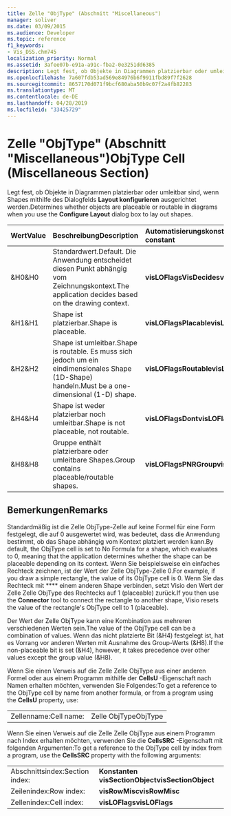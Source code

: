 ```yaml
---
title: Zelle "ObjType" (Abschnitt "Miscellaneous")
manager: soliver
ms.date: 03/09/2015
ms.audience: Developer
ms.topic: reference
f1_keywords:
- Vis_DSS.chm745
localization_priority: Normal
ms.assetid: 3afee07b-e91a-a91c-fba2-0e3251dd6385
description: Legt fest, ob Objekte in Diagrammen platzierbar oder umleitbar sind, wenn Shapes mithilfe des Dialogfelds Layout konfigurieren ausgerichtet werden.
ms.openlocfilehash: 7a607fdb53ad569e84976b6f9911fbd89f7f2628
ms.sourcegitcommit: 8657170d071f9bcf680aba50b9c07f2a4fb82283
ms.translationtype: MT
ms.contentlocale: de-DE
ms.lasthandoff: 04/28/2019
ms.locfileid: "33425729"
---
```

# <a name="objtype-cell-miscellaneous-section"></a><span data-ttu-id="72456-103">Zelle "ObjType" (Abschnitt "Miscellaneous")</span><span class="sxs-lookup"><span data-stu-id="72456-103">ObjType Cell (Miscellaneous Section)</span></span>

<span data-ttu-id="72456-104">Legt fest, ob Objekte in Diagrammen platzierbar oder umleitbar sind, wenn Shapes mithilfe des Dialogfelds **Layout konfigurieren** ausgerichtet werden.</span><span class="sxs-lookup"><span data-stu-id="72456-104">Determines whether objects are placeable or routable in diagrams when you use the **Configure Layout** dialog box to lay out shapes.</span></span> 
  
|<span data-ttu-id="72456-105">**Wert**</span><span class="sxs-lookup"><span data-stu-id="72456-105">**Value**</span></span>|<span data-ttu-id="72456-106">**Beschreibung**</span><span class="sxs-lookup"><span data-stu-id="72456-106">**Description**</span></span>|<span data-ttu-id="72456-107">**Automatisierungskonstante**</span><span class="sxs-lookup"><span data-stu-id="72456-107">**Automation constant**</span></span>|
|:-----|:-----|:-----|
|<span data-ttu-id="72456-108">&amp;H0</span><span class="sxs-lookup"><span data-stu-id="72456-108">&amp;H0</span></span>  <br/> |<span data-ttu-id="72456-109">Standardwert.</span><span class="sxs-lookup"><span data-stu-id="72456-109">Default.</span></span> <span data-ttu-id="72456-110">Die Anwendung entscheidet diesen Punkt abhängig vom Zeichnungskontext.</span><span class="sxs-lookup"><span data-stu-id="72456-110">The application decides based on the drawing context.</span></span>  <br/> |<span data-ttu-id="72456-111">**visLOFlagsVisDecides**</span><span class="sxs-lookup"><span data-stu-id="72456-111">**visLOFlagsVisDecides**</span></span> <br/> |
|<span data-ttu-id="72456-112">&amp;H1</span><span class="sxs-lookup"><span data-stu-id="72456-112">&amp;H1</span></span>  <br/> |<span data-ttu-id="72456-113">Shape ist platzierbar.</span><span class="sxs-lookup"><span data-stu-id="72456-113">Shape is placeable.</span></span>  <br/> |<span data-ttu-id="72456-114">**visLOFlagsPlacable**</span><span class="sxs-lookup"><span data-stu-id="72456-114">**visLOFlagsPlacable**</span></span> <br/> |
|<span data-ttu-id="72456-115">&amp;H2</span><span class="sxs-lookup"><span data-stu-id="72456-115">&amp;H2</span></span>  <br/> |<span data-ttu-id="72456-116">Shape ist umleitbar.</span><span class="sxs-lookup"><span data-stu-id="72456-116">Shape is routable.</span></span> <span data-ttu-id="72456-117">Es muss sich jedoch um ein eindimensionales Shape (1D-Shape) handeln.</span><span class="sxs-lookup"><span data-stu-id="72456-117">Must be a one-dimensional (1-D) shape.</span></span>  <br/> |<span data-ttu-id="72456-118">**visLOFlagsRoutable**</span><span class="sxs-lookup"><span data-stu-id="72456-118">**visLOFlagsRoutable**</span></span> <br/> |
|<span data-ttu-id="72456-119">&amp;H4</span><span class="sxs-lookup"><span data-stu-id="72456-119">&amp;H4</span></span>  <br/> |<span data-ttu-id="72456-120">Shape ist weder platzierbar noch umleitbar.</span><span class="sxs-lookup"><span data-stu-id="72456-120">Shape is not placeable, not routable.</span></span>  <br/> |<span data-ttu-id="72456-121">**visLOFlagsDont**</span><span class="sxs-lookup"><span data-stu-id="72456-121">**visLOFlagsDont**</span></span> <br/> |
|<span data-ttu-id="72456-122">&amp;H8</span><span class="sxs-lookup"><span data-stu-id="72456-122">&amp;H8</span></span>  <br/> |<span data-ttu-id="72456-123">Gruppe enthält platzierbare oder umleitbare Shapes.</span><span class="sxs-lookup"><span data-stu-id="72456-123">Group contains placeable/routable shapes.</span></span>  <br/> |<span data-ttu-id="72456-124">**visLOFlagsPNRGroup**</span><span class="sxs-lookup"><span data-stu-id="72456-124">**visLOFlagsPNRGroup**</span></span> <br/> |
   
## <a name="remarks"></a><span data-ttu-id="72456-125">Bemerkungen</span><span class="sxs-lookup"><span data-stu-id="72456-125">Remarks</span></span>

<span data-ttu-id="72456-126">Standardmäßig ist die Zelle ObjType-Zelle auf keine Formel für eine Form festgelegt, die auf 0 ausgewertet wird, was bedeutet, dass die Anwendung bestimmt, ob das Shape abhängig vom Kontext platziert werden kann.</span><span class="sxs-lookup"><span data-stu-id="72456-126">By default, the ObjType cell is set to No Formula for a shape, which evaluates to 0, meaning that the application determines whether the shape can be placeable depending on its context.</span></span> <span data-ttu-id="72456-127">Wenn Sie beispielsweise ein einfaches Rechteck zeichnen, ist der Wert der Zelle ObjType-Zelle 0.</span><span class="sxs-lookup"><span data-stu-id="72456-127">For example, if you draw a simple rectangle, the value of its ObjType cell is 0.</span></span> <span data-ttu-id="72456-128">Wenn Sie das Rechteck mit \*\*\*\* einem anderen Shape verbinden, setzt Visio den Wert der Zelle Zelle ObjType des Rechtecks auf 1 (placeable) zurück.</span><span class="sxs-lookup"><span data-stu-id="72456-128">If you then use the **Connector** tool to connect the rectangle to another shape, Visio resets the value of the rectangle's ObjType cell to 1 (placeable).</span></span> 
  
<span data-ttu-id="72456-129">Der Wert der Zelle ObjType kann eine Kombination aus mehreren verschiedenen Werten sein.</span><span class="sxs-lookup"><span data-stu-id="72456-129">The value of the ObjType cell can be a combination of values.</span></span> <span data-ttu-id="72456-130">Wenn das nicht platzierte Bit (&amp;H4) festgelegt ist, hat es Vorrang vor anderen Werten mit Ausnahme des Group-Werts (&amp;H8).</span><span class="sxs-lookup"><span data-stu-id="72456-130">If the non-placeable bit is set (&amp;H4), however, it takes precedence over other values except the group value (&amp;H8).</span></span>
  
<span data-ttu-id="72456-131">Wenn Sie einen Verweis auf die Zelle Zelle ObjType aus einer anderen Formel oder aus einem Programm mithilfe der **CellsU** -Eigenschaft nach Namen erhalten möchten, verwenden Sie Folgendes:</span><span class="sxs-lookup"><span data-stu-id="72456-131">To get a reference to the ObjType cell by name from another formula, or from a program using the **CellsU** property, use:</span></span> 
  
|||
|:-----|:-----|
|<span data-ttu-id="72456-132">Zellenname:</span><span class="sxs-lookup"><span data-stu-id="72456-132">Cell name:</span></span>  <br/> |<span data-ttu-id="72456-133">Zelle ObjType</span><span class="sxs-lookup"><span data-stu-id="72456-133">ObjType</span></span>  <br/> |
   
<span data-ttu-id="72456-134">Wenn Sie einen Verweis auf die Zelle Zelle ObjType aus einem Programm nach Index erhalten möchten, verwenden Sie die **CellsSRC** -Eigenschaft mit folgenden Argumenten:</span><span class="sxs-lookup"><span data-stu-id="72456-134">To get a reference to the ObjType cell by index from a program, use the **CellsSRC** property with the following arguments:</span></span> 
  
|||
|:-----|:-----|
|<span data-ttu-id="72456-135">Abschnittsindex:</span><span class="sxs-lookup"><span data-stu-id="72456-135">Section index:</span></span>  <br/> |<span data-ttu-id="72456-136">**Konstanten visSectionObject**</span><span class="sxs-lookup"><span data-stu-id="72456-136">**visSectionObject**</span></span> <br/> |
|<span data-ttu-id="72456-137">Zeilenindex:</span><span class="sxs-lookup"><span data-stu-id="72456-137">Row index:</span></span>  <br/> |<span data-ttu-id="72456-138">**visRowMisc**</span><span class="sxs-lookup"><span data-stu-id="72456-138">**visRowMisc**</span></span> <br/> |
|<span data-ttu-id="72456-139">Zellenindex:</span><span class="sxs-lookup"><span data-stu-id="72456-139">Cell index:</span></span>  <br/> |<span data-ttu-id="72456-140">**visLOFlags**</span><span class="sxs-lookup"><span data-stu-id="72456-140">**visLOFlags**</span></span> <br/> |
   

